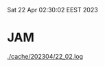 Sat 22 Apr 02:30:02 EEST 2023
# JAM
<a href='./cache/202304/22_02.log'>./cache/202304/22_02.log</a>
